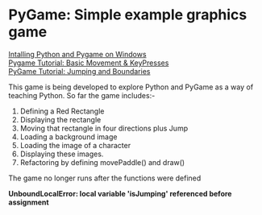 # PyGame: Simple example graphics game
[Intalling Python and Pygame on Windows](https://www.youtube.com/watch?v=EKjALzLLgVs&t=399s&ab_channel=ProgrammingKnowledge2)      
[Pygame Tutorial: Basic Movement & KeyPresses](https://www.youtube.com/watch?v=i6xMBig-pP4&list=PLzMcBGfZo4-lp3jAExUCewBfMx3UZFkh5&ab_channel=TechWithTim)      
[PyGame Tutorial: Jumping and Boundaries](https://www.youtube.com/watch?v=2-DNswzCkqk&list=PLzMcBGfZo4-lp3jAExUCewBfMx3UZFkh5&index=2&ab_channel=TechWithTim)

This game is being developed to explore Python and PyGame as a way of teaching Python.  So far the game includes:-

1. Defining a Red Rectangle
2. Displaying the rectangle
3. Moving that rectangle in four directions plus Jump
4. Loading a background image
5. Loading the image of a character
6. Displaying these images.
7. Refactoring by defining movePaddle() and draw()

The game no longer runs after the functions were defined

**UnboundLocalError: local variable 'isJumping' referenced before assignment**

